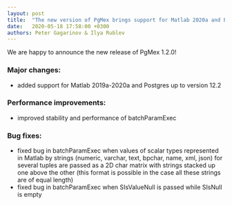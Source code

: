 ```yaml
---
layout: post
title:  "The new version of PgMex brings support for Matlab 2020a and PostgreSQL 12 along with performance improvements"
date:   2020-05-18 17:58:00 +0300
authors: Peter Gagarinov & Ilya Rublev
---
```

We are happy to announce the new release of PgMex 1.2.0!

### Major changes:
* added support for Matlab 2019a-2020a and Postgres up to version 12.2

### Performance improvements:
* improved stability and performance of batchParamExec

### Bug fixes:
* fixed bug in batchParamExec when values of scalar types represented in Matlab by strings (numeric, varchar, text, bpchar, name, xml, json) for several tuples are passed as a 2D char matrix with strings stacked up one above the other (this format is possible in the case all these strings are of equal length)
* fixed bug in batchParamExec when SIsValueNull is passed while SIsNull is empty

